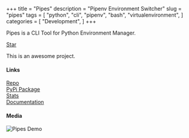 +++
title = "Pipes"
description = "Pipenv Environment Switcher"
slug = "pipes"
tags = [
    "python",
    "cli",
    "pipenv",
    "bash",
    "virtualenvironment",
]
categories = [
    "Development",
]
+++

Pipes is a CLI Tool for Python Environment Manager.

<a class="github-button" href="https://github.com/gtalarico/pipenv-pipes" data-size="large" data-show-count="true" aria-label="Star gtalarico/pipenv-pipes on GitHub">Star</a>

This is an awesome project.

#### Links

<div class="links">
    <i class="fab fa-github"></i>
    <a href="https://github.com/gtalarico/pipenv-pipes">Repo</a>
    <br>
    <i class="fab fa-python"></i>
    <a href="https://pypi.python.org/pypi/pipenv-pipes">PyPi Package</a>
    <br>
    <i class="fas fa-link"></i>
    <a href="https://pypistats.org/packages/pipenv-pipes">Stats</a>
    <br>
    <i class="fas fa-book-open"></i>
    <a href="https://pipenv-pipes.readthedocs.io">Documentation</a>
</div>

#### Media

![Pipes Demo](/img/pipes.gif)



